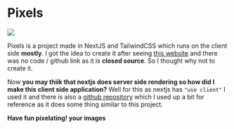 # Pixels

![](https://cloud-8wrfe946p-hack-club-bot.vercel.app/0prismify-render-1736259384607.png)

Pixels is a project made in NextJS and TailwindCSS which runs on the client side **mostly**. I got the idea to create it after seeing [this website](https://pixelate-me.vercel.app/) and there was no code / github link as it is **closed source**. So I thought why not to create it. 

Now **you may thiik that nextjs does server side rendering so how did I make this client side application?** Well for this as nextjs has `"use client"` I used it and there is also a  [github repository](https://github.com/t3dotgg/quickpic) which I used up a bit for reference as it does some thing similar to this project.

**Have fun pixelating! your images**